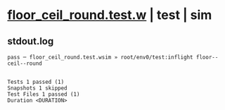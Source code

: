 # [floor_ceil_round.test.w](../../../../../../examples/tests/sdk_tests/math/floor_ceil_round.test.w) | test | sim

## stdout.log
```log
pass ─ floor_ceil_round.test.wsim » root/env0/test:inflight floor--ceil--round
 
 
Tests 1 passed (1)
Snapshots 1 skipped
Test Files 1 passed (1)
Duration <DURATION>
```

